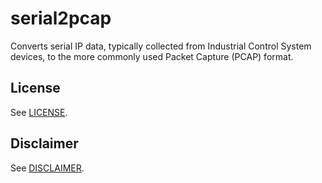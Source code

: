 # serial2pcap
Converts serial IP data, typically collected from Industrial Control System devices, to the more commonly used Packet Capture (PCAP) format.

## License
See [LICENSE](./LICENSE.md).

## Disclaimer
See [DISCLAIMER](./DISCLAIMER.md).